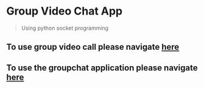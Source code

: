 # Group Video Chat App

> Using python socket programming

## To use group video call please navigate [here](./lets_talk)

## To use the groupchat application please navigate [here](./chatroom)
